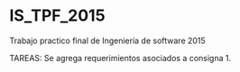 ﻿# IS_TPF_2015
Trabajo practico final de Ingeniería de software 2015

TAREAS:
Se agrega requerimientos asociados a consigna 1.
